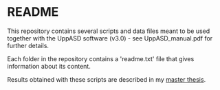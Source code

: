 # README
This repository contains several scripts and data files meant to be used together with the UppASD software (v3.0) - see UppASD_manual.pdf for further details.

Each folder in the repository contains a 'readme.txt' file that gives information about its content.

Results obtained with these scripts are described in my [master thesis](./master_thesis_matteo_stifano.pdf).
